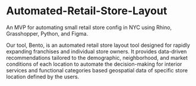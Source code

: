 # Automated-Retail-Store-Layout
 
An MVP for automating small retail store config in NYC using Rhino, Grasshopper, Python, and Figma. 

Our tool, Bento, is an automated retail store layout tool designed for rapidly expanding franchises and individual store owners. It provides data-driven recommendations tailored to the demographic, neighborhood, and market conditions of each location to automate the decision-making for interior services and functional categories based geospatial data of specific store location defined by the users.
